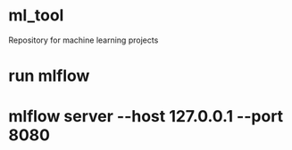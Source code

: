 # ml_tool
Repository for machine learning projects

# run mlflow
# mlflow server --host 127.0.0.1 --port 8080